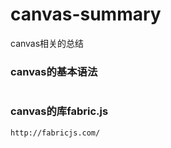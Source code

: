 # canvas-summary
canvas相关的总结
### canvas的基本语法
```

```
### canvas的库fabric.js

```
http://fabricjs.com/

```
